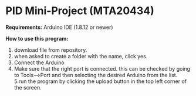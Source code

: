 # PID Mini-Project (MTA20434)

**Requirements:**
Arduino IDE (1.8.12 or newer)

**How to use this program:**
1. download file from repository.
2. when asked to create a folder with the name, click yes.
3. Connect the Arduino
4. Make sure that the right port is connected. this can be checked by going to Tools-->Port and then selecting the desired Arduino from the list.
5.run the program by clicking the upload button in the top left corner of the screen.
